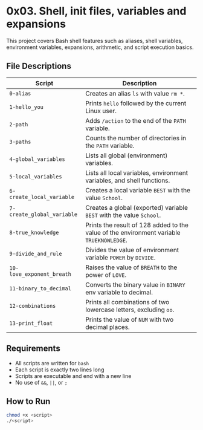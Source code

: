 # 0x03. Shell, init files, variables and expansions

This project covers Bash shell features such as aliases, shell variables, environment variables, expansions, arithmetic, and script execution basics.

## File Descriptions

| Script | Description |
|--------|-------------|
| `0-alias` | Creates an alias `ls` with value `rm *`. |
| `1-hello_you` | Prints `hello` followed by the current Linux user. |
| `2-path` | Adds `/action` to the end of the `PATH` variable. |
| `3-paths` | Counts the number of directories in the `PATH` variable. |
| `4-global_variables` | Lists all global (environment) variables. |
| `5-local_variables` | Lists all local variables, environment variables, and shell functions. |
| `6-create_local_variable` | Creates a local variable `BEST` with the value `School`. |
| `7-create_global_variable` | Creates a global (exported) variable `BEST` with the value `School`. |
| `8-true_knowledge` | Prints the result of 128 added to the value of the environment variable `TRUEKNOWLEDGE`. |
| `9-divide_and_rule` | Divides the value of environment variable `POWER` by `DIVIDE`. |
| `10-love_exponent_breath` | Raises the value of `BREATH` to the power of `LOVE`. |
| `11-binary_to_decimal` | Converts the binary value in `BINARY` env variable to decimal. |
| `12-combinations` | Prints all combinations of two lowercase letters, excluding `oo`. |
| `13-print_float` | Prints the value of `NUM` with two decimal places. |

## Requirements

- All scripts are written for `bash`
- Each script is exactly two lines long
- Scripts are executable and end with a new line
- No use of `&&`, `||`, or `;`

## How to Run

```bash
chmod +x <script>
./<script>
